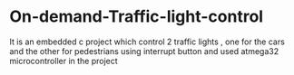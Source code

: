 # On-demand-Traffic-light-control
It is an embedded c project which control 2 traffic lights , one for the cars and the other for pedestrians using interrupt button and used atmega32 microcontroller in the project
